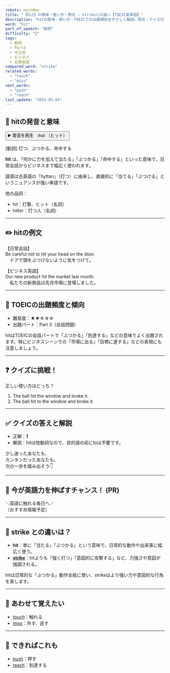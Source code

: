 ```yaml
---
robots: noindex
title: "【hit】の意味・使い方・例文 ― strikeとの違い【TOEIC英単語】"
description: "hitの意味・使い方・TOEICでの出題傾向をやさしく解説。例文・クイズ付きでstrikeとの違いもわかりやすく学べます。"
word: "hit"
part_of_speech: "動詞"
difficulty: "2"
tags:
  - 動詞
  - Part3
  - 中立的
  - ビジネス
  - 日常会話
compared_word: "strike"
related_words:
  - "touch"
  - "miss"
next_words:
  - "push"
  - "reach"
last_update: "2025-05-04"
---
```


## 🔰 hitの発音と意味

<button class="play-audio" onclick="playTTS('hit')">
  <span class="play-audio-main">
    ▶️ 発音を再生　/hɪt/
  </span>
  <span class="play-audio-sub">
    （ヒット）
  </span>
</button>

[動詞] 打つ、ぶつかる、命中する

**hit** は、「何かに力を加えて当たる」「ぶつかる」「命中する」といった意味で、日常会話からビジネスまで幅広く使われます。

語源は古英語の「hyttan」（打つ）に由来し、直接的に「当てる」「ぶつける」というニュアンスが強い単語です。

他の品詞：  
- hit：打撃、ヒット（名詞）
- hitter：打つ人（名詞）

---

## ✏️ hitの例文

【日常会話】  
Be careful not to hit your head on the door.  
　ドアで頭をぶつけないように気をつけて。

【ビジネス英語】  
Our new product hit the market last month.  
　私たちの新商品は先月市場に登場しました。

---

## 🎯 TOEICの出題頻度と傾向

- 難易度：★★☆☆☆
- 出題パート：Part 3（会話問題）

hitはTOEICの会話パートで「ぶつかる」「到達する」などの意味でよく出題されます。特にビジネスシーンでの「市場に出る」「目標に達する」などの表現にも注意しましょう。

---

## ❓ クイズに挑戦！

正しい使い方はどっち？

1. The ball hit the window and broke it.  
2. The ball hit to the window and broke it.

---

## ✅ クイズの答えと解説

- 正解：**1**
- 解説：hitは他動詞なので、目的語の前にtoは不要です。

少し迷ったあなたも、  
カンタンだったあなたも、  
次の一歩を踏み出そう👇️

---

## 🚀 今が英語力を伸ばすチャンス！ (PR)

<div class="info-center">
＼英語に触れる毎日へ／<br>  
（おすすめ情報予定）
</div>

---

## 🤔  strike との違いは？

- **hit**：単に「当たる」「ぶつかる」という意味で、日常的な動作や出来事に幅広く使う。
- **[strike](/word/strike)**：hitよりも「強く打つ」「意図的に攻撃する」など、力強さや意図が強調される。

hitは日常的な「ぶつかる」動作全般に使い、strikeはより強い力や意図的な行為を表します。

---

## 🧩 あわせて覚えたい

- [touch](/word/touch)：触れる
- [miss](/word/miss)：外す、逃す

---

## 📖 できればこれも

- [push](/word/push)：押す
- [reach](/word/reach)：到達する

<!-- cvid: aid20_bid34 -->
